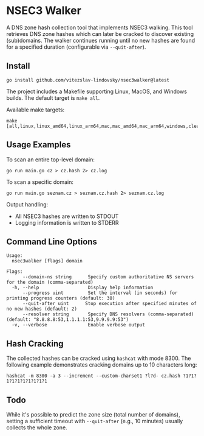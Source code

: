 # NSEC3 Walker

A DNS zone hash collection tool that implements NSEC3 walking.
This tool retrieves DNS zone hashes which can later be cracked to discover existing (sub)domains.
The walker continues running until no new hashes are found for a specified duration (configurable via `--quit-after`).

## Install
    
```shell
go install github.com/vitezslav-lindovsky/nsec3walker@latest
```

The project includes a Makefile supporting Linux, MacOS, and Windows builds. The default target is `make all`.

Available make targets:
```shell
make [all,linux,linux_amd64,linux_arm64,mac,mac_amd64,mac_arm64,windows,clean]
```

## Usage Examples

To scan an entire top-level domain:
```shell
go run main.go cz > cz.hash 2> cz.log
```

To scan a specific domain:
```shell
go run main.go seznam.cz > seznam.cz.hash 2> seznam.cz.log
```

Output handling:
- All NSEC3 hashes are written to STDOUT
- Logging information is written to STDERR

## Command Line Options

```shell
Usage:
  nsec3walker [flags] domain

Flags:
      --domain-ns string      Specify custom authoritative NS servers for the domain (comma-separated)
  -h, --help                  Display help information
      --progress uint         Set the interval (in seconds) for printing progress counters (default: 30)
      --quit-after uint      Stop execution after specified minutes of no new hashes (default: 2)
      --resolver string       Specify DNS resolvers (comma-separated) (default: "8.8.8.8:53,1.1.1.1:53,9.9.9.9:53")
  -v, --verbose               Enable verbose output
```

## Hash Cracking

The collected hashes can be cracked using `hashcat` with mode 8300.
The following example demonstrates cracking domains up to 10 characters long:

```shell
hashcat -m 8300 -a 3 --increment --custom-charset1 ?l?d- cz.hash ?1?1?1?1?1?1?1?1?1?1
```

## Todo

While it's possible to predict the zone size (total number of domains), setting a sufficient timeout
with `--quit-after` (e.g., 10 minutes) usually collects the whole zone.
